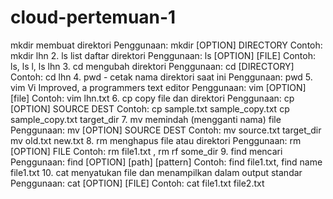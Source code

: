 # cloud-pertemuan-1
mkdir membuat direktori
Penggunaan: mkdir [OPTION] DIRECTORY
Contoh: mkdir lhn
2. ls list daftar direktori
Penggunaan: ls [OPTION] [FILE]
Contoh: ls, ls l, ls lhn
3. cd mengubah direktori
Penggunaan: cd [DIRECTORY]
Contoh: cd lhn
4. pwd - cetak nama direktori saat ini
Penggunaan: pwd
5. vim Vi Improved, a programmers text editor
Penggunaan: vim [OPTION] [file]
Contoh: vim lhn.txt
6. cp copy file dan direktori
Penggunaan: cp [OPTION] SOURCE DEST
Contoh: cp sample.txt sample_copy.txt
cp sample_copy.txt target_dir
7. mv memindah (mengganti nama) file
Penggunaan: mv [OPTION] SOURCE DEST
Contoh: mv source.txt target_dir
mv old.txt new.txt
8. rm menghapus file atau direktori
Penggunaan: rm [OPTION] FILE
Contoh: rm file1.txt , rm rf some_dir
9. find mencari
Penggunaan: find [OPTION] [path] [pattern]
Contoh: find file1.txt, find name file1.txt
10. cat menyatukan file dan menampilkan dalam output standar
Penggunaan: cat [OPTION] [FILE]
Contoh: cat file1.txt file2.txt
